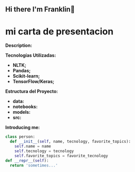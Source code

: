 ## Hi there I'm Franklin👋

<!--
**Franklinj900/Franklinj900** is a ✨ _special_ ✨ repository because its `README.md` (this file) appears on your GitHub profile.

Here are some ideas to get you started:

- 🔭 I’m currently working on ...
- 🌱 I’m currently learning ...
- 👯 I’m looking to collaborate on ...
- 🤔 I’m looking for help with ...
- 💬 Ask me about ...
- 📫 How to reach me: ...
- 😄 Pronouns: ...
- ⚡ Fun fact: ...
-->
# mi carta de presentacion

**Description:**

**Tecnologías Utilizadas:**

* **NLTK;** 
* **Pandas;** 
* **Scikit-learn;** 
* **TensorFlow/Keras;** 

**Estructura del Proyecto:**

* **data:** 
* **notebooks:** 
* **models:** 
* **src:**

**Introducing me:**

```python
class person:
  def __init__(self, name, tecnology, favorite_topics):
    self.name = name
    self.tecnology = tecnology
    self.favorite_topics = favorite_tecnology
def __repr__(self):
  return 'sometimes...'
